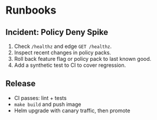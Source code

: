 
# Runbooks

## Incident: Policy Deny Spike
1. Check `/healthz` and edge `GET /healthz`.
2. Inspect recent changes in policy packs.
3. Roll back feature flag or policy pack to last known good.
4. Add a synthetic test to CI to cover regression.

## Release
- CI passes: lint + tests
- `make build` and push image
- Helm upgrade with canary traffic, then promote
